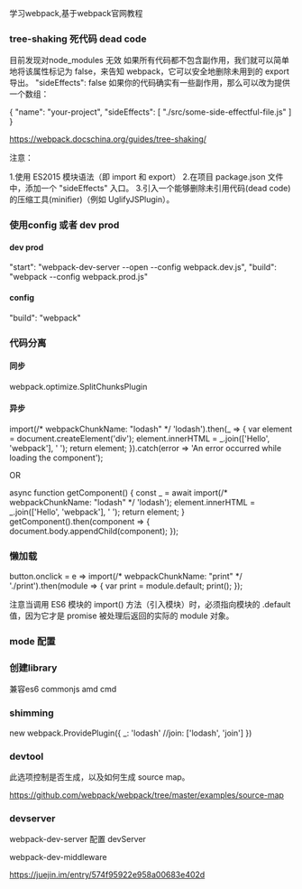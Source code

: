 学习webpack,基于webpack官网教程




### tree-shaking 死代码 dead code

目前发现对node_modules 无效
如果所有代码都不包含副作用，我们就可以简单地将该属性标记为 false，来告知 webpack，它可以安全地删除未用到的 export 导出。
"sideEffects": false
如果你的代码确实有一些副作用，那么可以改为提供一个数组：

{
  "name": "your-project",
  "sideEffects": [
    "./src/some-side-effectful-file.js"
  ]
}

https://webpack.docschina.org/guides/tree-shaking/

注意：

1.使用 ES2015 模块语法（即 import 和 export）
2.在项目 package.json 文件中，添加一个 "sideEffects" 入口。
3.引入一个能够删除未引用代码(dead code)的压缩工具(minifier)（例如 UglifyJSPlugin）。

### 使用config 或者 dev prod

#### dev prod

"start": "webpack-dev-server --open --config webpack.dev.js",
"build": "webpack --config webpack.prod.js"

#### config

"build": "webpack"

### 代码分离

#### 同步

webpack.optimize.SplitChunksPlugin

#### 异步 

import(/* webpackChunkName: "lodash" */ 'lodash').then(_ => {
  var element = document.createElement('div');
  element.innerHTML = _.join(['Hello', 'webpack'], ' ');
  return element;
}).catch(error => 'An error occurred while loading the component');

OR

async function getComponent() {
  const _ = await import(/* webpackChunkName: "lodash" */ 'lodash');
  element.innerHTML = _.join(['Hello', 'webpack'], ' ');
  return element;
}
getComponent().then(component => {
  document.body.appendChild(component);
});


### 懒加载

button.onclick = e => import(/* webpackChunkName: "print" */ './print').then(module => {
  var print = module.default;
  print();
});

注意当调用 ES6 模块的 import() 方法（引入模块）时，必须指向模块的 .default 值，因为它才是 promise 被处理后返回的实际的 module 对象。


### mode 配置



### 创建library

兼容es6 commonjs amd cmd


### shimming

new webpack.ProvidePlugin({
  _: 'lodash'
  //join: ['lodash', 'join']
})


### devtool

此选项控制是否生成，以及如何生成 source map。

https://github.com/webpack/webpack/tree/master/examples/source-map


### devserver

webpack-dev-server 配置 devServer

webpack-dev-middleware 

https://juejin.im/entry/574f95922e958a00683e402d